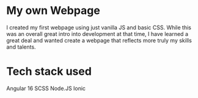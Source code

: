 # My own Webpage
I created my first webpage using just vanilla JS and basic CSS. While this was an overall great intro into development at that time, I have learned a great deal and wanted
create a webpage that reflects more truly my skills and talents. 

# Tech stack used
Angular 16 
SCSS
Node.JS
Ionic

